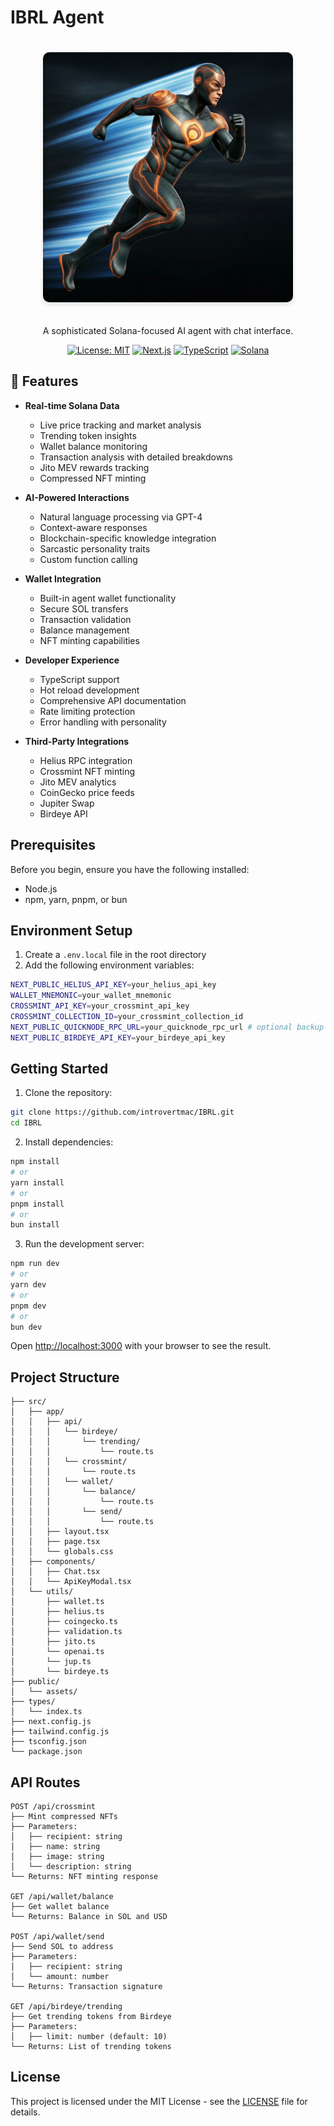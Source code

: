 # IBRL Agent

<div align="center">
  <img src="public/IBRL.jpeg" alt="IBRL Agent" width="400" style="border-radius: 10px; margin: 20px 0; box-shadow: 0 4px 8px rgba(0,0,0,0.1);" />

A sophisticated Solana-focused AI agent with chat interface.

[![License: MIT](https://img.shields.io/badge/License-MIT-yellow.svg)](https://opensource.org/licenses/MIT)
[![Next.js](https://img.shields.io/badge/Next.js-14-black)](https://nextjs.org/)
[![TypeScript](https://img.shields.io/badge/TypeScript-5-blue)](https://www.typescriptlang.org/)
[![Solana](https://img.shields.io/badge/Solana-1.87-purple)](https://solana.com/)

</div>

## 🚀 Features

- **Real-time Solana Data**
  - Live price tracking and market analysis
  - Trending token insights
  - Wallet balance monitoring
  - Transaction analysis with detailed breakdowns
  - Jito MEV rewards tracking
  - Compressed NFT minting

- **AI-Powered Interactions**
  - Natural language processing via GPT-4
  - Context-aware responses
  - Blockchain-specific knowledge integration
  - Sarcastic personality traits
  - Custom function calling

- **Wallet Integration**
  - Built-in agent wallet functionality
  - Secure SOL transfers
  - Transaction validation
  - Balance management
  - NFT minting capabilities

- **Developer Experience**
  - TypeScript support
  - Hot reload development
  - Comprehensive API documentation
  - Rate limiting protection
  - Error handling with personality

- **Third-Party Integrations**
  - Helius RPC integration
  - Crossmint NFT minting
  - Jito MEV analytics
  - CoinGecko price feeds
  - Jupiter Swap
  - Birdeye API

## Prerequisites

Before you begin, ensure you have the following installed:
- Node.js 
- npm, yarn, pnpm, or bun

## Environment Setup

1. Create a `.env.local` file in the root directory
2. Add the following environment variables:
```bash
NEXT_PUBLIC_HELIUS_API_KEY=your_helius_api_key
WALLET_MNEMONIC=your_wallet_mnemonic
CROSSMINT_API_KEY=your_crossmint_api_key
CROSSMINT_COLLECTION_ID=your_crossmint_collection_id
NEXT_PUBLIC_QUICKNODE_RPC_URL=your_quicknode_rpc_url # optional backup for helius
NEXT_PUBLIC_BIRDEYE_API_KEY=your_birdeye_api_key
```

## Getting Started

1. Clone the repository:
```bash
git clone https://github.com/introvertmac/IBRL.git
cd IBRL
```

2. Install dependencies:
```bash
npm install
# or
yarn install
# or
pnpm install
# or
bun install
```

3. Run the development server:
```bash
npm run dev
# or
yarn dev
# or
pnpm dev
# or
bun dev
```

Open [http://localhost:3000](http://localhost:3000) with your browser to see the result.

## Project Structure

```
├── src/
│   ├── app/
│   │   ├── api/
│   │   │   └── birdeye/
│   │   │       └── trending/
│   │   │           └── route.ts
│   │   │   └── crossmint/
│   │   │       └── route.ts
│   │   │   └── wallet/
│   │   │       └── balance/
│   │   │           └── route.ts
│   │   │       └── send/
│   │   │           └── route.ts
│   │   ├── layout.tsx
│   │   ├── page.tsx
│   │   └── globals.css
│   ├── components/
│   │   ├── Chat.tsx
│   │   └── ApiKeyModal.tsx
│   └── utils/
│       ├── wallet.ts
│       ├── helius.ts
│       ├── coingecko.ts
│       ├── validation.ts
│       ├── jito.ts
│       └── openai.ts
│       └── jup.ts
│       └── birdeye.ts
├── public/
│   └── assets/
├── types/
│   └── index.ts
├── next.config.js
├── tailwind.config.js
├── tsconfig.json
└── package.json
```

## API Routes

```
POST /api/crossmint
├── Mint compressed NFTs
├── Parameters:
│   ├── recipient: string
│   ├── name: string
│   ├── image: string
│   └── description: string
└── Returns: NFT minting response

GET /api/wallet/balance
├── Get wallet balance
└── Returns: Balance in SOL and USD

POST /api/wallet/send
├── Send SOL to address
├── Parameters:
│   ├── recipient: string
│   └── amount: number
└── Returns: Transaction signature

GET /api/birdeye/trending
├── Get trending tokens from Birdeye
├── Parameters:
│   ├── limit: number (default: 10)
└── Returns: List of trending tokens
```

## License

This project is licensed under the MIT License - see the [LICENSE](LICENSE) file for details.

